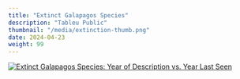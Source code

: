 ```yaml
---
title: "Extinct Galapagos Species"
description: "Tableu Public"
thumbnail: "/media/extinction-thumb.png"
date: 2024-04-23
weight: 99
---
```


<div class='tableauPlaceholder' id='viz1745424333538' style='position: relative'><noscript><a href='#'><img alt='Extinct Galapagos Species: Year of Description vs. Year Last Seen ' src='https:&#47;&#47;public.tableau.com&#47;static&#47;images&#47;Ga&#47;GalapagosExtinctSpeciesYearofDescriptionvs_YearLastSeen&#47;Sheet1&#47;1_rss.png' style='border: none' /></a></noscript><object class='tableauViz'  style='display:none;'><param name='host_url' value='https%3A%2F%2Fpublic.tableau.com%2F' /> <param name='embed_code_version' value='3' /> <param name='site_root' value='' /><param name='name' value='GalapagosExtinctSpeciesYearofDescriptionvs_YearLastSeen&#47;Sheet1' /><param name='tabs' value='no' /><param name='toolbar' value='yes' /><param name='static_image' value='https:&#47;&#47;public.tableau.com&#47;static&#47;images&#47;Ga&#47;GalapagosExtinctSpeciesYearofDescriptionvs_YearLastSeen&#47;Sheet1&#47;1.png' /> <param name='animate_transition' value='yes' /><param name='display_static_image' value='yes' /><param name='display_spinner' value='yes' /><param name='display_overlay' value='yes' /><param name='display_count' value='yes' /><param name='language' value='en-US' /></object></div>
<script type='text/javascript'>
  var divElement = document.getElementById('viz1745424333538');
  var vizElement = divElement.getElementsByTagName('object')[0];
  vizElement.style.width='100%';
  vizElement.style.height=(divElement.offsetWidth*0.75)+'px';
  var scriptElement = document.createElement('script');
  scriptElement.src = 'https://public.tableau.com/javascripts/api/viz_v1.js';
  vizElement.parentNode.insertBefore(scriptElement, vizElement);
</script>

